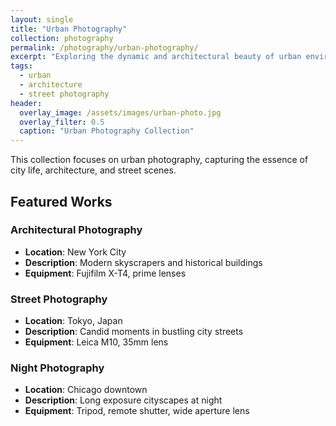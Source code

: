 ```yaml
---
layout: single
title: "Urban Photography"
collection: photography
permalink: /photography/urban-photography/
excerpt: "Exploring the dynamic and architectural beauty of urban environments through photography."
tags:
  - urban
  - architecture
  - street photography
header:
  overlay_image: /assets/images/urban-photo.jpg
  overlay_filter: 0.5
  caption: "Urban Photography Collection"
---
```


This collection focuses on urban photography, capturing the essence of city life, architecture, and street scenes.

## Featured Works

### Architectural Photography
- **Location**: New York City
- **Description**: Modern skyscrapers and historical buildings
- **Equipment**: Fujifilm X-T4, prime lenses

### Street Photography
- **Location**: Tokyo, Japan
- **Description**: Candid moments in bustling city streets
- **Equipment**: Leica M10, 35mm lens

### Night Photography
- **Location**: Chicago downtown
- **Description**: Long exposure cityscapes at night
- **Equipment**: Tripod, remote shutter, wide aperture lens